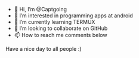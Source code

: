 - 👋 Hi, I’m @Captgoing
- 👀 I’m interested in programming apps at android 
- 🌱 I’m currently learning TERMUX
- 💞️ I’m looking to collaborate on GitHub
- 📫 How to reach me comments below

<!Thanks for visiting my introduction 
Captgoing/Captgoing is a ✨ special ✨ repository because its `README.md` (this file) appears on your GitHub profile.
You can click the Preview link to take a look at your changes.
--->
Have a nice day to all people :)
